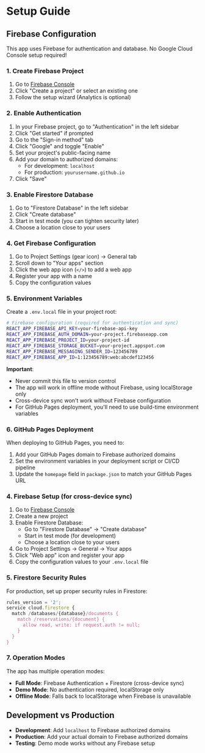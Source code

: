 # Setup Guide

## Firebase Configuration

This app uses Firebase for authentication and database. No Google Cloud Console setup required!

### 1. Create Firebase Project

1. Go to [Firebase Console](https://console.firebase.google.com/)
2. Click "Create a project" or select an existing one
3. Follow the setup wizard (Analytics is optional)

### 2. Enable Authentication

1. In your Firebase project, go to "Authentication" in the left sidebar
2. Click "Get started" if prompted
3. Go to the "Sign-in method" tab
4. Click "Google" and toggle "Enable"
5. Set your project's public-facing name
6. Add your domain to authorized domains:
   - For development: `localhost`
   - For production: `yourusername.github.io`
7. Click "Save"

### 3. Enable Firestore Database

1. Go to "Firestore Database" in the left sidebar
2. Click "Create database"
3. Start in test mode (you can tighten security later)
4. Choose a location close to your users

### 4. Get Firebase Configuration

1. Go to Project Settings (gear icon) → General tab
2. Scroll down to "Your apps" section
3. Click the web app icon (`</>`) to add a web app
4. Register your app with a name
5. Copy the configuration values

### 5. Environment Variables

Create a `.env.local` file in your project root:

```bash
# Firebase configuration (required for authentication and sync)
REACT_APP_FIREBASE_API_KEY=your-firebase-api-key
REACT_APP_FIREBASE_AUTH_DOMAIN=your-project.firebaseapp.com
REACT_APP_FIREBASE_PROJECT_ID=your-project-id
REACT_APP_FIREBASE_STORAGE_BUCKET=your-project.appspot.com
REACT_APP_FIREBASE_MESSAGING_SENDER_ID=123456789
REACT_APP_FIREBASE_APP_ID=1:123456789:web:abcdef123456
```

**Important**: 
- Never commit this file to version control
- The app will work in offline mode without Firebase, using localStorage only
- Cross-device sync won't work without Firebase configuration
- For GitHub Pages deployment, you'll need to use build-time environment variables

### 6. GitHub Pages Deployment

When deploying to GitHub Pages, you need to:

1. Add your GitHub Pages domain to Firebase authorized domains
2. Set the environment variables in your deployment script or CI/CD pipeline
3. Update the `homepage` field in `package.json` to match your GitHub Pages URL

### 4. Firebase Setup (for cross-device sync)

1. Go to [Firebase Console](https://console.firebase.google.com/)
2. Create a new project
3. Enable Firestore Database:
   - Go to "Firestore Database" → "Create database"
   - Start in test mode (for development)
   - Choose a location close to your users
4. Go to Project Settings → General → Your apps
5. Click "Web app" icon and register your app
6. Copy the configuration values to your `.env.local` file

### 5. Firestore Security Rules

For production, set up proper security rules in Firestore:

```javascript
rules_version = '2';
service cloud.firestore {
  match /databases/{database}/documents {
    match /reservations/{document} {
      allow read, write: if request.auth != null;
    }
  }
}
```

### 7. Operation Modes

The app has multiple operation modes:
- **Full Mode**: Firebase Authentication + Firestore (cross-device sync)
- **Demo Mode**: No authentication required, localStorage only
- **Offline Mode**: Falls back to localStorage when Firebase is unavailable

## Development vs Production

- **Development**: Add `localhost` to Firebase authorized domains
- **Production**: Add your actual domain to Firebase authorized domains
- **Testing**: Demo mode works without any Firebase setup 
